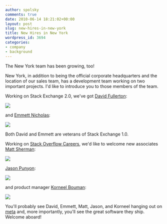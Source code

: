 ```yaml
---
author: spolsky
comments: true
date: 2010-06-14 18:21:02+00:00
layout: post
slug: new-hires-in-new-york
title: New Hires in New York
wordpress_id: 3694
categories:
- company
- background
---
```


The New York team has been growing, too!

New York, in addition to being the official corporate headquarters and the location of our sales team, has a development team working on two important projects. I'd like to introduce you to those members of the team.

Working on Stack Exchange 2.0, we've got [David Fullerton](http://stackoverflow.com/users/91687/david):

[![](/blog/images/wordpress/bio-david-fullerton.jpg)](/blog/images/wordpress/bio-david-fullerton.jpg)

and [Emmett Nicholas](http://stackoverflow.com/users/2749/emmett):

[![](/blog/images/wordpress/bio-emmett-nicholas.jpg)](/blog/images/wordpress/bio-emmett-nicholas.jpg)

Both David and Emmett are veterans of Stack Exchange 1.0.

Working on [Stack Overflow Careers](http://careers.stackoverflow.com/), we'd like to welcome new associates [Matt Sherman](http://stackoverflow.com/users/70613/matt-sherman):

[![](/blog/images/wordpress/bio-matt-sherman.jpg)](/blog/images/wordpress/bio-matt-sherman.jpg)

[Jason Punyon](http://stackoverflow.com/users/6212/jason-punyon):

[![](/blog/images/wordpress/bio-jason-punyon.jpg)](/blog/images/wordpress/bio-jason-punyon.jpg)

and product manager [Korneel Bouman](http://stackoverflow.com/users/220619/korneel-bouman):

[![](/blog/images/wordpress/bio-korneel-bouman.jpg)](/blog/images/wordpress/bio-korneel-bouman.jpg)

You'll probably see David, Emmett, Matt, Jason, and Korneel hanging out on [meta](http://meta.stackoverflow.com/) and, more importantly, you'll see the great software they ship. Welcome aboard!
